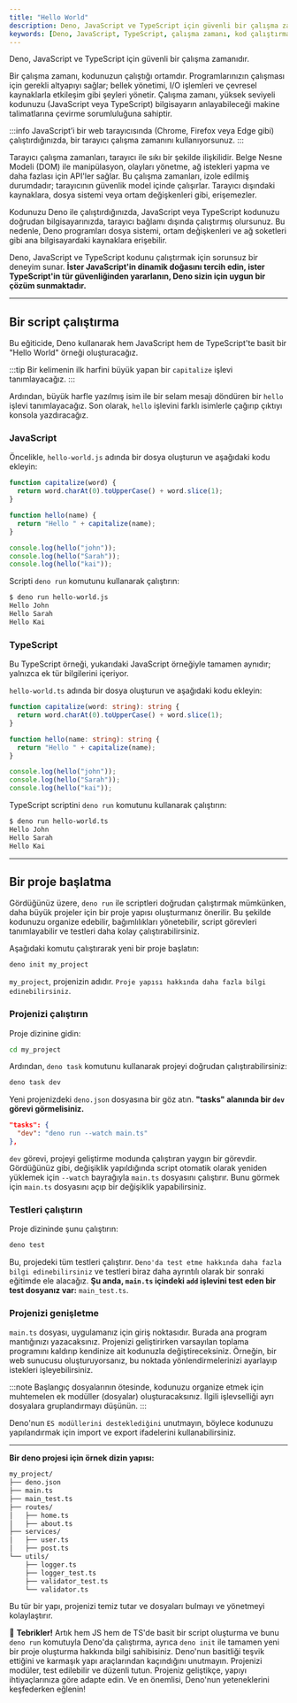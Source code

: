 ```yaml
---
title: "Hello World"
description: Deno, JavaScript ve TypeScript için güvenli bir çalışma zamanı sağlar. Bu içerik, Deno ile basit bir "Hello World" örneği oluşturmayı ve bir Deno projesi başlatmayı öğretir.
keywords: [Deno, JavaScript, TypeScript, çalışma zamanı, kod çalıştırma, proje yapısı]
---
```


Deno, JavaScript ve TypeScript için güvenli bir çalışma zamanıdır.

Bir çalışma zamanı, kodunuzun çalıştığı ortamdır. Programlarınızın çalışması için gerekli altyapıyı sağlar; bellek yönetimi, I/O işlemleri ve çevresel kaynaklarla etkileşim gibi şeyleri yönetir. Çalışma zamanı, yüksek seviyeli kodunuzu (JavaScript veya TypeScript) bilgisayarın anlayabileceği makine talimatlarına çevirme sorumluluğuna sahiptir.

:::info
JavaScript’i bir web tarayıcısında (Chrome, Firefox veya Edge gibi) çalıştırdığınızda, bir tarayıcı çalışma zamanını kullanıyorsunuz.
:::

Tarayıcı çalışma zamanları, tarayıcı ile sıkı bir şekilde ilişkilidir. Belge Nesne Modeli (DOM) ile manipülasyon, olayları yönetme, ağ istekleri yapma ve daha fazlası için API'ler sağlar. Bu çalışma zamanları, izole edilmiş durumdadır; tarayıcının güvenlik model içinde çalışırlar. Tarayıcı dışındaki kaynaklara, dosya sistemi veya ortam değişkenleri gibi, erişemezler.

Kodunuzu Deno ile çalıştırdığınızda, JavaScript veya TypeScript kodunuzu doğrudan bilgisayarınızda, tarayıcı bağlamı dışında çalıştırmış olursunuz. Bu nedenle, Deno programları dosya sistemi, ortam değişkenleri ve ağ soketleri gibi ana bilgisayardaki kaynaklara erişebilir.

Deno, JavaScript ve TypeScript kodunu çalıştırmak için sorunsuz bir deneyim sunar. **İster JavaScript'in dinamik doğasını tercih edin, ister TypeScript'in tür güvenliğinden yararlanın, Deno sizin için uygun bir çözüm sunmaktadır.**

---

## Bir script çalıştırma

Bu eğiticide, Deno kullanarak hem JavaScript hem de TypeScript'te basit bir "Hello World" örneği oluşturacağız.

:::tip
Bir kelimenin ilk harfini büyük yapan bir `capitalize` işlevi tanımlayacağız.
:::

Ardından, büyük harfle yazılmış isim ile bir selam mesajı döndüren bir `hello` işlevi tanımlayacağız. Son olarak, `hello` işlevini farklı isimlerle çağırıp çıktıyı konsola yazdıracağız.

### JavaScript

Öncelikle, `hello-world.js` adında bir dosya oluşturun ve aşağıdaki kodu ekleyin:

```js title="hello-world.js"
function capitalize(word) {
  return word.charAt(0).toUpperCase() + word.slice(1);
}

function hello(name) {
  return "Hello " + capitalize(name);
}

console.log(hello("john"));
console.log(hello("Sarah"));
console.log(hello("kai"));
```

Scripti `deno run` komutunu kullanarak çalıştırın:

```sh
$ deno run hello-world.js
Hello John
Hello Sarah
Hello Kai
```

### TypeScript

Bu TypeScript örneği, yukarıdaki JavaScript örneğiyle tamamen aynıdır; yalnızca ek tür bilgilerini içeriyor.

`hello-world.ts` adında bir dosya oluşturun ve aşağıdaki kodu ekleyin:

```ts title="hello-world.ts"
function capitalize(word: string): string {
  return word.charAt(0).toUpperCase() + word.slice(1);
}

function hello(name: string): string {
  return "Hello " + capitalize(name);
}

console.log(hello("john"));
console.log(hello("Sarah"));
console.log(hello("kai"));
```

TypeScript scriptini `deno run` komutunu kullanarak çalıştırın:

```sh
$ deno run hello-world.ts
Hello John
Hello Sarah
Hello Kai
```

---

## Bir proje başlatma

Gördüğünüz üzere, `deno run` ile scriptleri doğrudan çalıştırmak mümkünken, daha büyük projeler için bir proje yapısı oluşturmanız önerilir. Bu şekilde kodunuzu organize edebilir, bağımlılıkları yönetebilir, script görevleri tanımlayabilir ve testleri daha kolay çalıştırabilirsiniz.

Aşağıdaki komutu çalıştırarak yeni bir proje başlatın:

```sh
deno init my_project
```

`my_project`, projenizin adıdır. `Proje yapısı hakkında daha fazla bilgi edinebilirsiniz`.

### Projenizi çalıştırın

Proje dizinine gidin:

```sh
cd my_project
```

Ardından, `deno task` komutunu kullanarak projeyi doğrudan çalıştırabilirsiniz:

```sh
deno task dev
```

Yeni projenizdeki `deno.json` dosyasına bir göz atın. **"tasks" alanında bir `dev` görevi görmelisiniz.**

```json title="deno.json"
"tasks": {
  "dev": "deno run --watch main.ts"
},
```

`dev` görevi, projeyi geliştirme modunda çalıştıran yaygın bir görevdir. Gördüğünüz gibi, değişiklik yapıldığında script otomatik olarak yeniden yüklemek için `--watch` bayrağıyla `main.ts` dosyasını çalıştırır. Bunu görmek için `main.ts` dosyasını açıp bir değişiklik yapabilirsiniz.

### Testleri çalıştırın

Proje dizininde şunu çalıştırın:

```sh
deno test
```

Bu, projedeki tüm testleri çalıştırır. `Deno'da test etme hakkında daha fazla bilgi edinebilirsiniz` ve testleri biraz daha ayrıntılı olarak bir sonraki eğitimde ele alacağız. **Şu anda, `main.ts` içindeki `add` işlevini test eden bir test dosyanız var:** `main_test.ts`.

### Projenizi genişletme

`main.ts` dosyası, uygulamanız için giriş noktasıdır. Burada ana program mantığınızı yazacaksınız. Projenizi geliştirirken varsayılan toplama programını kaldırıp kendinize ait kodunuzla değiştireceksiniz. Örneğin, bir web sunucusu oluşturuyorsanız, bu noktada yönlendirmelerinizi ayarlayıp istekleri işleyebilirsiniz.

:::note
Başlangıç dosyalarının ötesinde, kodunuzu organize etmek için muhtemelen ek modüller (dosyalar) oluşturacaksınız. İlgili işlevselliği ayrı dosyalara gruplandırmayı düşünün.
:::

Deno'nun `ES modüllerini desteklediğini` unutmayın, böylece kodunuzu yapılandırmak için import ve export ifadelerini kullanabilirsiniz.

---

**Bir deno projesi için örnek dizin yapısı:**

```sh
my_project/
├── deno.json
├── main.ts
├── main_test.ts
├── routes/
│   ├── home.ts
│   ├── about.ts
├── services/
│   ├── user.ts
│   ├── post.ts
└── utils/
    ├── logger.ts
    ├── logger_test.ts
    ├── validator_test.ts
    └── validator.ts
```

Bu tür bir yapı, projenizi temiz tutar ve dosyaları bulmayı ve yönetmeyi kolaylaştırır.

🦕 **Tebrikler!** Artık hem JS hem de TS'de basit bir script oluşturma ve bunu `deno run` komutuyla Deno'da çalıştırma, ayrıca `deno init` ile tamamen yeni bir proje oluşturma hakkında bilgi sahibisiniz. Deno'nun basitliği teşvik ettiğini ve karmaşık yapı araçlarından kaçındığını unutmayın. Projenizi modüler, test edilebilir ve düzenli tutun. Projeniz geliştikçe, yapıyı ihtiyaçlarınıza göre adapte edin. Ve en önemlisi, Deno'nun yeteneklerini keşfederken eğlenin!
